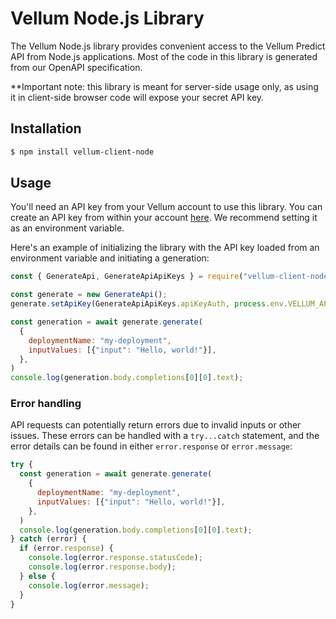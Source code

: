 # Vellum Node.js Library

The Vellum Node.js library provides convenient access to the Vellum Predict API from Node.js applications. Most of the code in this library is generated from our OpenAPI specification.

**Important note: this library is meant for server-side usage only, as using it in client-side browser code will expose your secret API key.

## Installation

```bash
$ npm install vellum-client-node
```

## Usage

You'll need an API key from your Vellum account to use this library. You can create an API key from within your account [here](https://app.vellum.ai/api-keys). 
We recommend setting it as an environment variable.

Here's an example of initializing the library with the API key
loaded from an environment variable and initiating a generation:

```javascript
const { GenerateApi, GenerateApiApiKeys } = require("vellum-client-node");

const generate = new GenerateApi();
generate.setApiKey(GenerateApiApiKeys.apiKeyAuth, process.env.VELLUM_API_KEY)

const generation = await generate.generate(
  {
    deploymentName: "my-deployment",
    inputValues: [{"input": "Hello, world!"}],
  },
)
console.log(generation.body.completions[0][0].text);
```

### Error handling

API requests can potentially return errors due to invalid inputs or other issues. These errors can be handled with a `try...catch` statement, and the error details can be found in either `error.response` or `error.message`:

```javascript
try {
  const generation = await generate.generate(
    {
      deploymentName: "my-deployment",
      inputValues: [{"input": "Hello, world!"}],
    },
  )
  console.log(generation.body.completions[0][0].text);
} catch (error) {
  if (error.response) {
    console.log(error.response.statusCode);
    console.log(error.response.body);
  } else {
    console.log(error.message);
  }
}
```
